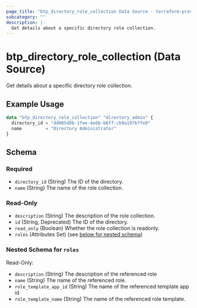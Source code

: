 ```yaml
---
page_title: "btp_directory_role_collection Data Source - terraform-provider-btp"
subcategory: ""
description: |-
  Get details about a specific directory role collection.
---
```


# btp_directory_role_collection (Data Source)

Get details about a specific directory role collection.

## Example Usage

```terraform
data "btp_directory_role_collection" "directory_admin" {
  directory_id = "dd005d8b-1fee-4e6b-b6ff-cb9a197b7fe0"
  name         = "Directory Administrator"
}
```

<!-- schema generated by tfplugindocs -->
## Schema

### Required

- `directory_id` (String) The ID of the directory.
- `name` (String) The name of the role collection.

### Read-Only

- `description` (String) The description of the role collection.
- `id` (String, Deprecated) The ID of the directory.
- `read_only` (Boolean) Whether the role collection is readonly.
- `roles` (Attributes Set) (see [below for nested schema](#nestedatt--roles))

<a id="nestedatt--roles"></a>
### Nested Schema for `roles`

Read-Only:

- `description` (String) The description of the referenced role
- `name` (String) The name of the referenced role.
- `role_template_app_id` (String) The name of the referenced template app id
- `role_template_name` (String) The name of the referenced role template.
